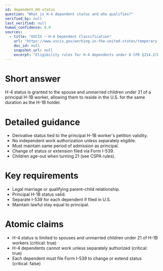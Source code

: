 ```yaml
---
id: dependent_H4-status
question: "What is H-4 dependent status and who qualifies?"
verified_by: null
last_verified: null
human_confidence: 0.0
sources:
  - title: "USCIS – H-4 Dependent Classification"
    url: "https://www.uscis.gov/working-in-the-united-states/temporary-workers/h-4-dependent-family-members"
    doc_id: null
    snapshot_url: null
    excerpt: "Eligibility rules for H-4 dependents under 8 CFR §214.2(h)(9)(iv)."
---
```


# Short answer
H-4 status is granted to the spouse and unmarried children under 21 of a principal H-1B worker, allowing them to reside in the U.S. for the same duration as the H-1B holder.

# Detailed guidance
- Derivative status tied to the principal H-1B worker's petition validity.  
- No independent work authorization unless separately eligible.  
- Must maintain same period of admission as principal.  
- Change of status or extension filed via Form I-539.  
- Children age-out when turning 21 (see CSPA rules).

# Key requirements
- Legal marriage or qualifying parent–child relationship.  
- Principal H-1B status valid.  
- Separate I-539 for each dependent if filed in U.S.  
- Maintain lawful stay equal to principal.

# Atomic claims
- H-4 status is limited to spouses and unmarried children under 21 of H-1B workers (critical: true)
- H-4 dependents cannot work unless separately authorized (critical: true)
- Each dependent must file Form I-539 to change or extend status (critical: false)

